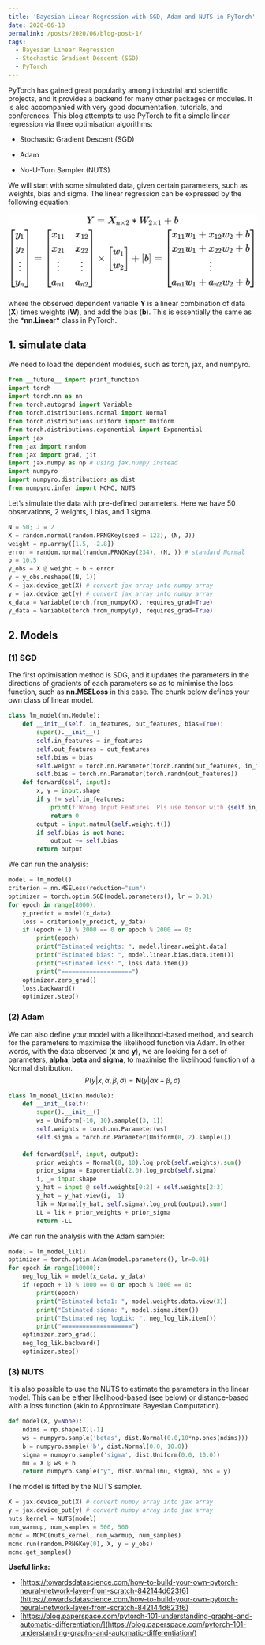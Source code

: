 ```yaml
---
title: 'Bayesian Linear Regression with SGD, Adam and NUTS in PyTorch'
date: 2020-06-18
permalink: /posts/2020/06/blog-post-1/
tags:
  - Bayesian Linear Regression
  - Stochastic Gradient Descent (SGD)
  - PyTorch
---
```


PyTorch has gained great popularity among industrial and scientific projects, and it provides a backend for many other packages or modules. It is also accompanied with very good documentation, tutorials, and conferences. This blog attempts to use PyTorch to fit a simple linear regression via three optimisation algorithms:

- Stochastic Gradient Descent (SGD)

- Adam

- No-U-Turn Sampler (NUTS)

We will start with some simulated data, given certain parameters, such as weights, bias and sigma. The linear regression can be expressed by the following equation:

  ![Matrix notations of a linear regression](https://raw.githubusercontent.com/JakeJing/jakejing.github.io/master/_posts/pics/lineareq.png)

where the observed dependent variable **Y** is a linear combination of data (**X**) times weights (**W**), and add the bias (**b**). This is essentially the same as the ***nn.Linear\*** class in PyTorch.

## 1. simulate data

We need to load the dependent modules, such as torch, jax, and numpyro.

```python
from __future__ import print_function
import torch
import torch.nn as nn
from torch.autograd import Variable
from torch.distributions.normal import Normal
from torch.distributions.uniform import Uniform
from torch.distributions.exponential import Exponential
import jax
from jax import random
from jax import grad, jit
import jax.numpy as np # using jax.numpy instead
import numpyro
import numpyro.distributions as dist
from numpyro.infer import MCMC, NUTS
```

Let’s simulate the data with pre-defined parameters. Here we have 50 observations, 2 weights, 1 bias, and 1 sigma.

```python
N = 50; J = 2
X = random.normal(random.PRNGKey(seed = 123), (N, J))
weight = np.array([1.5, -2.8])
error = random.normal(random.PRNGKey(234), (N, )) # standard Normal
b = 10.5
y_obs = X @ weight + b + error
y = y_obs.reshape((N, 1))
X = jax.device_get(X) # convert jax array into numpy array
y = jax.device_get(y) # convert jax array into numpy array
x_data = Variable(torch.from_numpy(X), requires_grad=True)
y_data = Variable(torch.from_numpy(y), requires_grad=True)
```

## 2. Models

### (1) SGD

The first optimisation method is SDG, and it updates the parameters in the directions of gradients of each parameters so as to minimise the loss function, such as **nn.MSELoss** in this case. The chunk below defines your own class of linear model.

```python
class lm_model(nn.Module):
    def __init__(self, in_features, out_features, bias=True):
        super().__init__()
        self.in_features = in_features
        self.out_features = out_features
        self.bias = bias
        self.weight = torch.nn.Parameter(torch.randn(out_features, in_features))
        self.bias = torch.nn.Parameter(torch.randn(out_features))
    def forward(self, input):
        x, y = input.shape
        if y != self.in_features:
            print(f'Wrong Input Features. Pls use tensor with {self.in_features} Input Features')
            return 0
        output = input.matmul(self.weight.t())
        if self.bias is not None:
            output += self.bias
        return output
```

We can run the analysis:

```python
model = lm_model()
criterion = nn.MSELoss(reduction="sum")
optimizer = torch.optim.SGD(model.parameters(), lr = 0.01)
for epoch in range(8000):
    y_predict = model(x_data) 
    loss = criterion(y_predict, y_data)
    if (epoch + 1) % 2000 == 0 or epoch % 2000 == 0:
        print(epoch)
        print("Estimated weights: ", model.linear.weight.data)
        print("Estimated bias: ", model.linear.bias.data.item())
        print("Estimated loss: ", loss.data.item())
        print("====================")
    optimizer.zero_grad()
    loss.backward()
    optimizer.step()
```

### (2) Adam

We can also define your model with a likelihood-based method, and search for the parameters to maximise the likelihood function via Adam. In other words, with the data observed (**x** and **y**), we are looking for a set of parameters, **alpha**, **beta** and **sigma**, to maximise the likelihood function of a Normal distribution.
$$
P(y | x, \alpha, \beta, \sigma)= \mathbf{N}\left(y | \alpha x + \beta , \sigma \right)
$$

```python
class lm_model_lik(nn.Module):
    def __init__(self):
        super().__init__()
        ws = Uniform(-10, 10).sample((3, 1))
        self.weights = torch.nn.Parameter(ws)
        self.sigma = torch.nn.Parameter(Uniform(0, 2).sample())
    
    def forward(self, input, output):
        prior_weights = Normal(0, 10).log_prob(self.weights).sum()
        prior_sigma = Exponential(2.0).log_prob(self.sigma)
        i, _= input.shape
        y_hat = input @ self.weights[0:2] + self.weights[2:3]
        y_hat = y_hat.view(i, -1)
        lik = Normal(y_hat, self.sigma).log_prob(output).sum()
        LL = lik + prior_weights + prior_sigma
        return -LL
```

We can run the analysis with the Adam sampler:

```python
model = lm_model_lik()
optimizer = torch.optim.Adam(model.parameters(), lr=0.01)
for epoch in range(10000):
    neg_log_lik = model(x_data, y_data)
    if (epoch + 1) % 1000 == 0 or epoch % 1000 == 0:
        print(epoch)
        print("Estimated beta1: ", model.weights.data.view(3))
        print("Estimated sigma: ", model.sigma.item())
        print("Estimated neg logLik: ", neg_log_lik.item())
        print("====================")
    optimizer.zero_grad()
    neg_log_lik.backward()
    optimizer.step()
```

### (3) NUTS

It is also possible to use the NUTS to estimate the parameters in the linear model. This can be either likelihood-based (see below) or distance-based with a loss function (akin to Approximate Bayesian Computation).

```python
def model(X, y=None):
    ndims = np.shape(X)[-1]
    ws = numpyro.sample('betas', dist.Normal(0.0,10*np.ones(ndims)))
    b = numpyro.sample('b', dist.Normal(0.0, 10.0))
    sigma = numpyro.sample('sigma', dist.Uniform(0.0, 10.0))
    mu = X @ ws + b
    return numpyro.sample("y", dist.Normal(mu, sigma), obs = y)
```

The model is fitted by the NUTS sampler.

```python
X = jax.device_put(X) # convert numpy array into jax array
y = jax.device_put(y) # convert numpy array into jax array
nuts_kernel = NUTS(model)
num_warmup, num_samples = 500, 500
mcmc = MCMC(nuts_kernel, num_warmup, num_samples)
mcmc.run(random.PRNGKey(0), X, y = y_obs)
mcmc.get_samples()
```

**Useful links:**

- [https://towardsdatascience.com/how-to-build-your-own-pytorch-neural-network-layer-from-scratch-842144d623f6](https://towardsdatascience.com/how-to-build-your-own-pytorch-neural-network-layer-from-scratch-842144d623f6)
- [https://blog.paperspace.com/pytorch-101-understanding-graphs-and-automatic-differentiation/](https://blog.paperspace.com/pytorch-101-understanding-graphs-and-automatic-differentiation/)


<link rel="stylesheet" type="text/css" href="/assets/css/highlight_code.css" />
<script src="/assets/js/copy_button.js"></script>